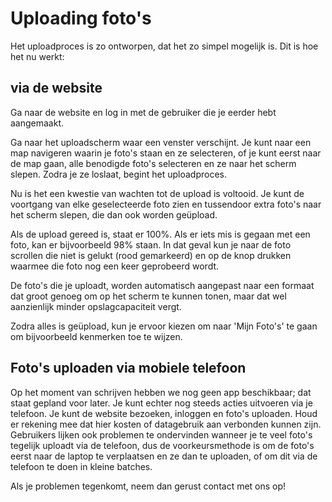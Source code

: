 # Uploading foto's

Het uploadproces is zo ontworpen, dat het zo simpel mogelijk is. Dit is hoe het nu werkt:

## via de website
Ga naar de website en log in met de gebruiker die je eerder hebt aangemaakt.

Ga naar het uploadscherm waar een venster verschijnt. Je kunt naar een map navigeren waarin je foto's staan en ze selecteren, of je kunt eerst naar de map gaan, alle benodigde foto's selecteren en ze naar het scherm slepen. Zodra je ze loslaat, begint het uploadproces.

Nu is het een kwestie van wachten tot de upload is voltooid. Je kunt de voortgang van elke geselecteerde foto zien en tussendoor extra foto's naar het scherm slepen, die dan ook worden geüpload.

Als de upload gereed is, staat er 100%. Als er iets mis is gegaan met een foto, kan er bijvoorbeeld 98% staan. In dat geval kun je naar de foto scrollen die niet is gelukt (rood gemarkeerd) en op de knop drukken waarmee die foto nog een keer geprobeerd wordt.

De foto's die je uploadt, worden automatisch aangepast naar een formaat dat groot genoeg om op het scherm te kunnen tonen, maar dat wel aanzienlijk minder opslagcapaciteit vergt.

Zodra alles is geüpload, kun je ervoor kiezen om naar 'Mijn Foto's' te gaan om bijvoorbeeld kenmerken toe te wijzen.

## Foto's uploaden via mobiele telefoon
Op het moment van schrijven hebben we nog geen app beschikbaar; dat staat gepland voor later. Je kunt echter nog steeds acties uitvoeren via je telefoon. Je kunt de website bezoeken, inloggen en foto's uploaden. Houd er rekening mee dat hier kosten of datagebruik aan verbonden kunnen zijn. Gebruikers lijken ook problemen te ondervinden wanneer je te veel foto's tegelijk uploadt via de telefoon, dus de voorkeursmethode is om de foto's eerst naar de laptop te verplaatsen en ze dan te uploaden, of om dit via de telefoon te doen in kleine batches.

Als je problemen tegenkomt, neem dan gerust contact met ons op!

